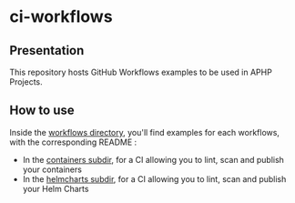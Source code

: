 # ci-workflows

## Presentation
This repository hosts GitHub Workflows examples to be used in APHP Projects.

## How to use
Inside the [workflows directory](./workflows/), you'll find examples for each workflows, with the corresponding README : 
- In the [containers subdir](./workflows/containers/), for a CI allowing you to lint, scan and publish your containers
- In the [helmcharts subdir](./workflows/helmcharts/), for a CI allowing you to lint, scan and publish your Helm Charts
